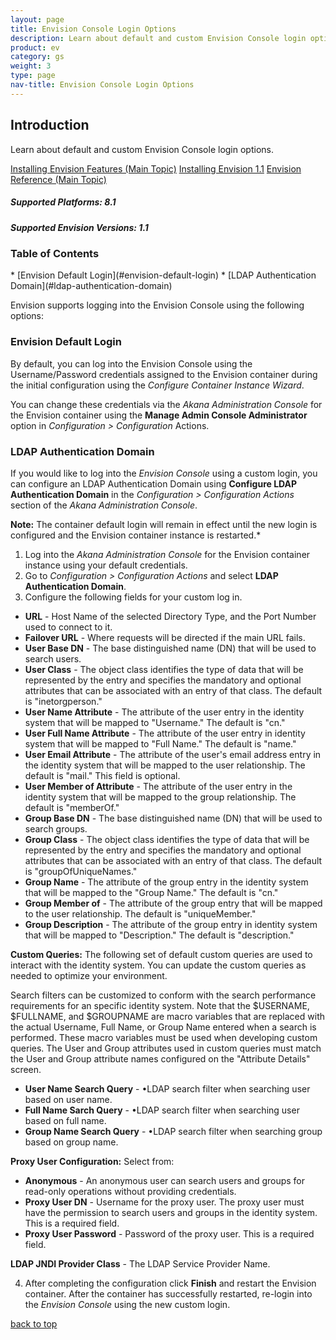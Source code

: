 ```yaml
---
layout: page
title: Envision Console Login Options
description: Learn about default and custom Envision Console login options. 
product: ev
category: gs
weight: 3
type: page
nav-title: Envision Console Login Options 
---
```


## Introduction
Learn about default and custom Envision Console login options.

<a href="../envision_install/installing_envision_features.html" class="button secondary">Installing Envision Features (Main Topic)</a> 
<a href="../envision_install/installing_envision_v11.html" class="button secondary">Installing Envision 1.1</a> <a href="env_toc.html" class="button secondary">Envision Reference (Main Topic)</a>  

<h5 class="stamp">Supported Platforms: 8.1</h5> <h5 class="stamp">Supported Envision Versions: 1.1</h5>

<div class = "divider1"></div>

### Table of Contents
<div id="toc-marker"></div>
* [Envision Default Login](#envision-default-login)
* [LDAP Authentication Domain](#ldap-authentication-domain)

<div class = "divider1"></div>
<p></p>
Envision supports logging into the Envision Console using the following options:  

### Envision Default Login

By default, you can log into the Envision Console using the Username/Password credentials assigned to the Envision container during the initial configuration using the *Configure Container Instance Wizard*.

You can change these credentials via the *Akana Administration Console* for the Envision container using the **Manage Admin Console Administrator** option in *Configuration > Configuration* Actions. 

### LDAP Authentication Domain

If you would like to log into the *Envision Console* using a custom login, you can configure an LDAP Authentication Domain using **Configure LDAP Authentication Domain** in the *Configuration > Configuration Actions* section of the *Akana Administration Console*. 

**Note:** The container default login will remain in effect until the new login is configured and the Envision container instance is restarted.* 

1. Log into the *Akana Administration Console* for the Envision container instance using your default credentials.
2. Go to *Configuration > Configuration Actions* and select **LDAP Authentication Domain**.  
3. Configure the following fields for your custom log in. 

  * **URL** - Host Name of the selected Directory Type, and the Port Number used to connect to it.  
  * **Failover URL** - Where requests will be directed if the main URL fails. 
  * **User Base DN** - The base distinguished name (DN) that will be used to search users. 
  * **User Class** - The object class identifies the type of data that will be represented by the entry and specifies the mandatory and optional attributes that can be associated with an entry of that class. The default is "inetorgperson."
  * **User Name Attribute** - The attribute of the user entry in the identity system that will be mapped to "Username." The default is "cn."
  * **User Full Name Attribute** - The attribute of the user entry in identity system that will be mapped to "Full Name." The default is "name."
  * **User Email Attribute** - The attribute of the user's email address entry in the identity system that will be mapped to the user relationship. The default is "mail." This field is optional.
  * **User Member of Attribute** - The attribute of the user entry in the identity system that will be mapped to the group relationship. The default is "memberOf."
  * **Group Base DN** - The base distinguished name (DN) that will be used to search groups. 
  * **Group Class** - The object class identifies the type of data that will be represented by the entry and specifies the mandatory and optional attributes that can be associated with an entry of that class. The default is "groupOfUniqueNames."
  * **Group Name** - The attribute of the group entry in the identity system that will be mapped to the "Group Name." The default is "cn."
  * **Group Member of** - The attribute of the group entry that will be mapped to the user relationship. The default is "uniqueMember."
  * **Group Description** - The attribute of the group entry in identity system that will be mapped to "Description." The default is "description."

  **Custom Queries:**
  The following set of default custom queries  are used to interact with the identity system. You can update the custom queries as needed to optimize your environment. 
  
  Search filters can be customized to conform with the search performance requirements for an specific identity system. Note that the $USERNAME, $FULLNAME, and $GROUPNAME are macro variables that are replaced with the actual Username, Full Name, or Group Name entered when a search is performed. These macro variables must be used when developing custom queries. The User and Group attributes used in custom queries must match the User and Group attribute names configured on the "Attribute Details" screen.

  * **User Name Search Query** - •LDAP search filter when searching user based on user name.
  * **Full Name Sarch Query** - •LDAP search filter when searching user based on full name.
  * **Group Name Search Query** - •LDAP search filter when searching group based on group name.

  **Proxy User Configuration:**
  Select from:
  * **Anonymous** - An anonymous user can search users and groups for read-only operations without providing credentials.
  * **Proxy User DN** - Username for the proxy user. The proxy user must have the permission to search users and groups in the identity system. This is a required field.
  * **Proxy User Password** -  Password of the proxy user. This is a required field.

  **LDAP JNDI Provider Class** - The LDAP Service Provider Name.

4. After completing the configuration click **Finish** and restart the Envision container. After the container has successfully restarted, re-login into the *Envision Console* using the new custom login. 

<a href="#top">back to top</a>
